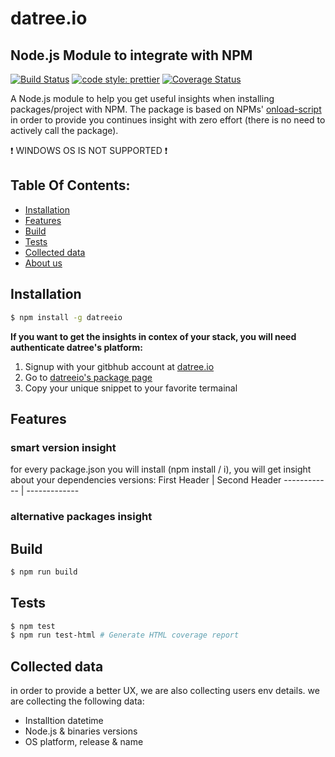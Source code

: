 # datree.io

## Node.js Module to integrate with NPM

[![Build Status](https://travis-ci.org/datreeio/node-datreeio.svg?branch=master)](https://travis-ci.org/datreeio/node-datreeio)
[![code style: prettier](https://img.shields.io/badge/code_style-prettier-ff69b4.svg?style=flat-square)](https://github.com/prettier/prettier)
[![Coverage Status](https://coveralls.io/repos/github/datreeio/node-datreeio/badge.svg?branch=master)](https://coveralls.io/github/datreeio/node-datreeio?branch=master)

A Node.js module to help you get useful insights when installing packages/project with NPM.
The package is based on NPMs' [onload-script](https://docs.npmjs.com/misc/config#onload-script) in order to provide you continues insight
with zero effort (there is no need to actively call the package).

:exclamation: WINDOWS OS IS NOT SUPPORTED :exclamation:

## Table Of Contents:
* [Installation](https://github.com/datreeio/node-datreeio#installation)
* [Features](https://github.com/datreeio/node-datreeio#features)
* [Build](https://github.com/datreeio/node-datreeio#build)
* [Tests](https://github.com/datreeio/node-datreeio#tests)
* [Collected data](https://github.com/datreeio/node-datreeio#collected-data)
* [About us](https://github.com/datreeio/node-datreeio#about-us)

## Installation

```bash
$ npm install -g datreeio
```

**If you want to get the insights in contex of your stack, you will need authenticate datree's platform:**
1) Signup with your gitbhub account at [datree.io](https://www.datree.io)
2) Go to [datreeio's package page](https://www.datree.io/pkg/single-package/datreeio)
3) Copy your unique snippet to your favorite termainal

## Features

### smart version insight
for every package.json you will install (npm install / i), you will get insight about your dependencies versions:
First Header | Second Header
------------ | -------------

### alternative packages insight

## Build

```bash
$ npm run build
```

## Tests

```bash
$ npm test
$ npm run test-html # Generate HTML coverage report
```

## Collected data
in order to provide a better UX, we are also collecting users env details.
we are collecting the following data:
* Installtion datetime
* Node.js & binaries versions
* OS platform, release & name
